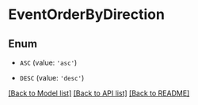# EventOrderByDirection


## Enum

* `ASC` (value: `'asc'`)

* `DESC` (value: `'desc'`)

[[Back to Model list]](../README.md#documentation-for-models) [[Back to API list]](../README.md#documentation-for-api-endpoints) [[Back to README]](../README.md)


